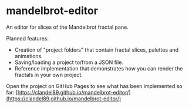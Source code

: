# mandelbrot-editor

An editor for slices of the Mandelbrot fractal pane.

Planned features:
 * Creation of "project folders" that contain fractal slices, palettes and animations.
 * Saving/loading a project to/from a JSON file.
 * Reference implementation that demonstrates how you can render the fractals in your own project.

Open the project on GitHub Pages to see what has been implemented so far:
[https://clandel89.github.io/mandelbrot-editor/](https://clandel89.github.io/mandelbrot-editor/)
